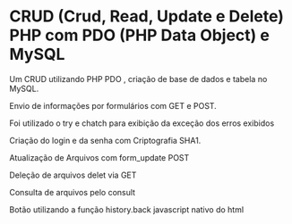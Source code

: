 # CRUD (Crud, Read, Update e Delete) PHP com PDO (PHP Data Object) e MySQL
<p>Um CRUD utilizando PHP PDO , criação de base de dados e tabela no MySQL.</p>
<p>Envio de informações por formulários com GET e POST.</p>
<p>Foi utilizado o try e chatch para exibição da exceção dos erros exibidos</p>
<p>Criação do login e da senha com Criptografia SHA1.</p>
<p>Atualização de Arquivos com form_update POST</p>
<p>Deleção de arquivos delet via GET</p>
<p>Consulta de arquivos pelo consult</p>
<p>Botão utilizando a função history.back javascript nativo do html<p/>
